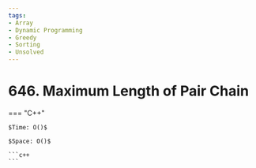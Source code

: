 ```yaml
---
tags:
- Array
- Dynamic Programming
- Greedy
- Sorting
- Unsolved
---
```



# 646. Maximum Length of Pair Chain

=== "C++"

    $Time: O()$

    $Space: O()$

    ```c++
    ```